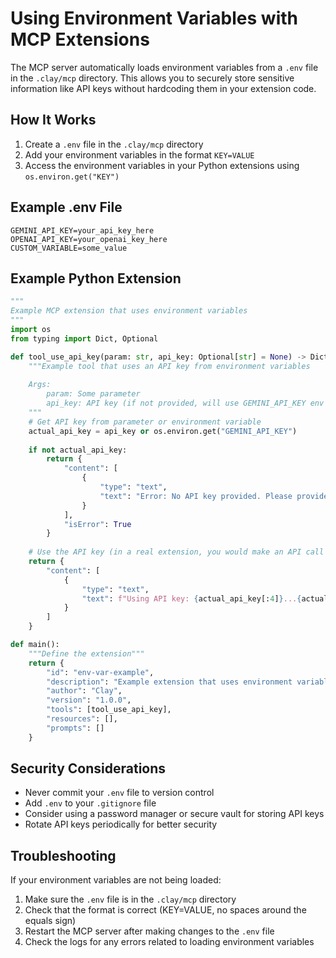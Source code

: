 # Using Environment Variables with MCP Extensions

The MCP server automatically loads environment variables from a `.env` file in the `.clay/mcp` directory. This allows you to securely store sensitive information like API keys without hardcoding them in your extension code.

## How It Works

1. Create a `.env` file in the `.clay/mcp` directory
2. Add your environment variables in the format `KEY=VALUE`
3. Access the environment variables in your Python extensions using `os.environ.get("KEY")`

## Example .env File

```
GEMINI_API_KEY=your_api_key_here
OPENAI_API_KEY=your_openai_key_here
CUSTOM_VARIABLE=some_value
```

## Example Python Extension

```python
"""
Example MCP extension that uses environment variables
"""
import os
from typing import Dict, Optional

def tool_use_api_key(param: str, api_key: Optional[str] = None) -> Dict:
    """Example tool that uses an API key from environment variables
    
    Args:
        param: Some parameter
        api_key: API key (if not provided, will use GEMINI_API_KEY env var)
    """
    # Get API key from parameter or environment variable
    actual_api_key = api_key or os.environ.get("GEMINI_API_KEY")
    
    if not actual_api_key:
        return {
            "content": [
                {
                    "type": "text",
                    "text": "Error: No API key provided. Please provide an API key or set the GEMINI_API_KEY environment variable."
                }
            ],
            "isError": True
        }
    
    # Use the API key (in a real extension, you would make an API call here)
    return {
        "content": [
            {
                "type": "text",
                "text": f"Using API key: {actual_api_key[:4]}...{actual_api_key[-4:]}"
            }
        ]
    }

def main():
    """Define the extension"""
    return {
        "id": "env-var-example",
        "description": "Example extension that uses environment variables",
        "author": "Clay",
        "version": "1.0.0",
        "tools": [tool_use_api_key],
        "resources": [],
        "prompts": []
    }
```

## Security Considerations

- Never commit your `.env` file to version control
- Add `.env` to your `.gitignore` file
- Consider using a password manager or secure vault for storing API keys
- Rotate API keys periodically for better security

## Troubleshooting

If your environment variables are not being loaded:

1. Make sure the `.env` file is in the `.clay/mcp` directory
2. Check that the format is correct (KEY=VALUE, no spaces around the equals sign)
3. Restart the MCP server after making changes to the `.env` file
4. Check the logs for any errors related to loading environment variables
